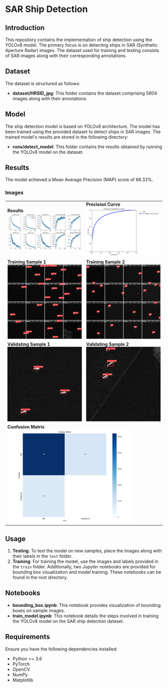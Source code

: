# SAR Ship Detection

## Introduction
This repository contains the implementation of ship detection using the YOLOv8 model. The primary focus is on detecting ships in SAR (Synthetic Aperture Radar) images. The dataset used for training and testing consists of SAR images along with their corresponding annotations.

## Dataset
The dataset is structured as follows:
- **dataset/HRSID_jpg**: This folder contains the dataset comprising 5604 images along with their annotations.

## Model
The ship detection model is based on YOLOv8 architecture. The model has been trained using the provided dataset to detect ships in SAR images. The trained model's results are stored in the following directory:

- **runs/detect_model**: This folder contains the results obtained by running the YOLOv8 model on the dataset.

## Results
The model achieved a Mean Average Precision (MAP) score of 88.33%.

### Images

<table>
  <tr>
    <td><b>Results</b><br><img src="runs/detect/train/results.png" alt="Results" style="width:400px;"></td>
    <td><b>Precision Curve</b><br><img src="runs/detect/train/P_curve.png" alt="Precision Curve" style="width:400px;"></td>
  </tr>
  <tr>
    <td><b>Training Sample 1</b><br><img src="runs/detect/train/val_batch1_pred.jpg" alt="Training Sample 1" style="width:400px;"></td>
    <td><b>Training Sample 2</b><br><img src="runs/detect/train/val_batch2_labels.jpg" alt="Training Sample 2" style="width:400px;"></td>
  </tr>
  <tr>
    <td><b>Validating Sample 1</b><br><img src="runs/detect/predict/P0001_3600_4400_4200_5000.jpg" alt="Validating Sample 1" style="width:400px;"></td>
    <td><b>Validating Sample 2</b><br><img src="runs/detect/predict/P0002_1800_2600_8400_9200.jpg" alt="Validating Sample 2" style="width:400px;"></td>
  </tr>
  <tr>
    <td colspan="2"><b>Confusion Matrix</b><br><img src="runs/detect/train/confusion_matrix.png" alt="Confusion Matrix" style="width:400px;"></td>
  </tr>
</table>

## Usage
1. **Testing**: To test the model on new samples, place the images along with their labels in the `test` folder.
2. **Training**: For training the model, use the images and labels provided in the `train` folder. Additionally, two Jupyter notebooks are provided for bounding box visualization and model training. These notebooks can be found in the root directory.

## Notebooks
- **bounding_box.ipynb**: This notebook provides visualization of bounding boxes on sample images.
- **train_model.ipynb**: This notebook details the steps involved in training the YOLOv8 model on the SAR ship detection dataset.

## Requirements
Ensure you have the following dependencies installed:
- Python >= 3.6
- PyTorch
- OpenCV
- NumPy
- Matplotlib


